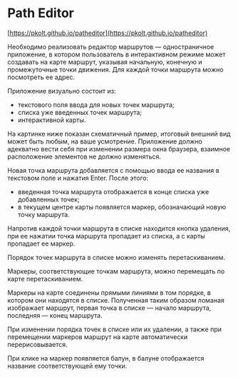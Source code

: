 # Path Editor

[https://pkolt.github.io/patheditor](https://pkolt.github.io/patheditor)

Необходимо реализовать редактор маршрутов — одностраничное приложение, в котором пользователь в интерактивном режиме может создавать на карте маршрут, указывая начальную, конечную и промежуточные точки движения. Для каждой точки маршрута можно посмотреть ее адрес.

Приложение визуально состоит из:
- текстового поля ввода для новых точек маршрута;
- списка уже введенных точек маршрута;
- интерактивной карты.

На картинке ниже показан схематичный пример, итоговый внешний вид может быть любым, на ваше усмотрение. Приложение должно адекватно вести себя при изменении размера окна браузера, взаимное расположение элементов не должно изменяться.

Новая точка маршрута добавляется с помощью ввода ее названия в текстовом поле и нажатия Enter. После этого:
- введенная точка маршрута отображается в конце списка уже добавленных точек;
- в текущем центре карты появляется маркер, обозначающий новую точку маршрута.

Напротив каждой точки маршрута в списке находится кнопка удаления, при ее нажатии точка маршрута пропадает из списка, а с карты пропадает ее маркер.

Порядок точек маршрута в списке можно изменять перетаскиванием.

Маркеры, соответствующие точкам маршрута, можно перемещать по карте перетаскиванием.

Маркеры на карте соединены прямыми линиями в том порядке, в котором они находятся в списке. Полученная таким образом ломаная изображает маршрут, первая точка в списке — начало маршрута, последняя — конец маршрута.

При изменении порядка точек в списке или их удалении, а также при перемещении маркеров маршрут на карте автоматически перерисовывается.

При клике на маркер появляется балун, в балуне отображается название соответствующей ему точки.